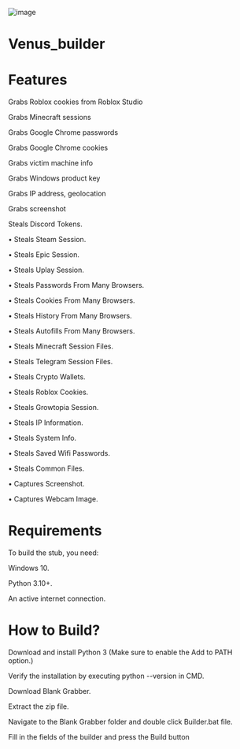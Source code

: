 ![image](https://github.com/hinmis/Venus_grabber/assets/141452638/c635921d-dc44-4ccd-a927-dde2ed5d78e9)
# Venus_builder
# Features
Grabs Roblox cookies from Roblox Studio

Grabs Minecraft sessions

Grabs Google Chrome passwords

Grabs Google Chrome cookies

Grabs victim machine info

Grabs Windows product key

Grabs IP address, geolocation

Grabs screenshot

 Steals Discord Tokens.
 
• Steals Steam Session.

• Steals Epic Session.

• Steals Uplay Session.

• Steals Passwords From Many Browsers.

• Steals Cookies From Many Browsers.

• Steals History From Many Browsers.

• Steals Autofills From Many Browsers.

• Steals Minecraft Session Files.

• Steals Telegram Session Files.

• Steals Crypto Wallets.

• Steals Roblox Cookies.

• Steals Growtopia Session.

• Steals IP Information.

• Steals System Info.

• Steals Saved Wifi Passwords.

• Steals Common Files.

• Captures Screenshot.

• Captures Webcam Image.

# Requirements

To build the stub, you need:

Windows 10.

Python 3.10+.

An active internet connection.

# How to Build?

Download and install Python 3 (Make sure to enable the Add to PATH option.)

Verify the installation by executing python --version in CMD.

Download Blank Grabber.

Extract the zip file.

Navigate to the Blank Grabber folder and double click Builder.bat file.

Fill in the fields of the builder and press the Build button

